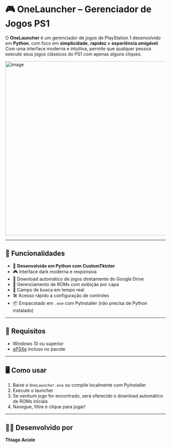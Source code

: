 # 🎮 OneLauncher – Gerenciador de Jogos PS1

O **OneLauncher** é um gerenciador de jogos de PlayStation 1 desenvolvido em **Python**, com foco em **simplicidade**, **rapidez** e **experiência amigável**. Com uma interface moderna e intuitiva, permite que qualquer pessoa execute seus jogos clássicos do PS1 com apenas alguns cliques.

<img width="528" height="547" alt="image" src="https://github.com/user-attachments/assets/b1cd9351-713f-43f1-8986-f4f8b7b889d2" />


---

## 🚀 Funcionalidades

- 🐍 **Desenvolvido em Python com CustomTkinter**
- 🎮 Interface dark moderna e responsiva
- 🔽 Download automático de jogos diretamente do Google Drive
- 📂 Gerenciamento de ROMs com exibição por capa
- 🔎 Campo de busca em tempo real
- 🛠️ Acesso rápido à configuração de controles
- 📦 Empacotado em `.exe` com PyInstaller (não precisa de Python instalado)

---

## 🧰 Requisitos

- Windows 10 ou superior  
- [ePSXe](http://www.epsxe.com/) incluso no pacote

---

## 🖥️ Como usar

1. Baixe o `OneLauncher.exe` ou compile localmente com PyInstaller
2. Execute o launcher
3. Se nenhum jogo for encontrado, será oferecido o download automático de ROMs iniciais
4. Navegue, filtre e clique para jogar!

---
## 👨‍💻 Desenvolvido por

**Thiago Aciole**  

